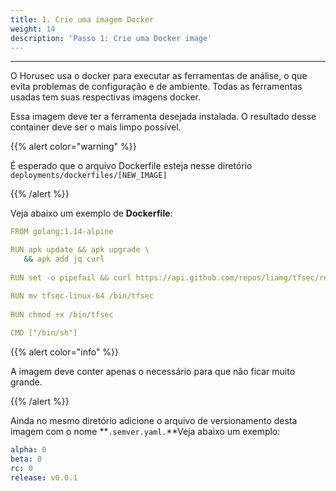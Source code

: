```yaml
---
title: 1. Crie uma imagem Docker
weight: 14
description: 'Passo 1: Crie uma Docker image'
---
```


---

O Horusec usa o docker para executar as ferramentas de análise, o que evita problemas de configuração e de ambiente. Todas as ferramentas usadas tem suas respectivas imagens docker.

Essa imagem deve ter a ferramenta desejada instalada. O resultado desse container deve ser o mais limpo possível. 

{{% alert color="warning" %}}

É esperado que o arquivo Dockerfile esteja nesse diretório `deployments/dockerfiles/[NEW_IMAGE]`

{{% /alert %}}

Veja abaixo um exemplo de **Dockerfile**: 

```yaml
FROM golang:1.14-alpine

RUN apk update && apk upgrade \
   && apk add jq curl
   
RUN set -o pipefail && curl https://api.github.com/repos/liamg/tfsec/releases/latest | jq -r ".assets[] | select(.name | contains(\"tfsec-linux-64\")) | .browser_download_url" | xargs wget

RUN mv tfsec-linux-64 /bin/tfsec
 
RUN chmod +x /bin/tfsec
 
CMD ["/bin/sh"]
```

{{% alert color="info" %}}

A imagem deve conter apenas o necessário para que não ficar muito grande. 

{{% /alert %}}

Ainda no mesmo diretório adicione o arquivo de versionamento desta imagem com o nome **`.semver.yaml.`**Veja abaixo um exemplo: 

```yaml
alpha: 0
beta: 0
rc: 0
release: v0.0.1
```
